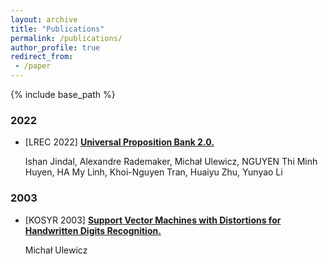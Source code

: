 ```yaml
---
layout: archive
title: "Publications"
permalink: /publications/
author_profile: true
redirect_from:
 - /paper
---
```

{% include base_path %}

### 2022

- [LREC 2022] **[Universal Proposition Bank 2.0.](https://)**

  Ishan Jindal, Alexandre Rademaker, Michał Ulewicz, NGUYEN Thi Minh Huyen, HA My Linh, Khoi-Nguyen Tran, Huaiyu Zhu, Yunyao Li

### 2003

- [KOSYR 2003] **[Support Vector Machines with Distortions for Handwritten Digits Recognition.](https://)**

  Michał Ulewicz

<!--
{% if author.googlescholar %}
  You can also find my articles on <u><a href="{{author.googlescholar}}">my Google Scholar profile</a>.</u>
{% endif %}

{% include base_path %}

{% for post in site.publications reversed %}
  {% include archive-single.html %}
{% endfor %}
-->
